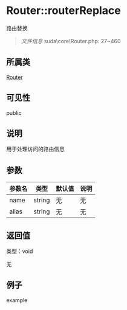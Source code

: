 # Router::routerReplace

路由替换

> *文件信息* suda\core\Router.php: 27~460

## 所属类 

[Router](../Router.md)

## 可见性

 public 

## 说明

用于处理访问的路由信息


## 参数


| 参数名 | 类型 | 默认值 | 说明 |
|--------|-----|-------|-------|
| name |  string | 无 | 无 |
| alias |  string | 无 | 无 |



## 返回值

类型：void

无



## 例子

example